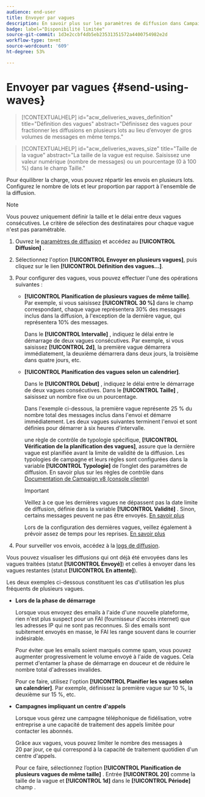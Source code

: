 ```yaml
---
audience: end-user
title: Envoyer par vagues
description: En savoir plus sur les paramètres de diffusion dans Campaign Web.
badge: label="Disponibilité limitée"
source-git-commit: 1d3e2ccbf4db5eb23531351572a4400754982e2d
workflow-type: tm+mt
source-wordcount: '609'
ht-degree: 53%

---
```



# Envoyer par vagues {#send-using-waves}

>[!CONTEXTUALHELP]
>id="acw_deliveries_waves_definition"
>title="Définition des vagues"
>abstract="Définissez des vagues pour fractionner les diffusions en plusieurs lots au lieu d’envoyer de gros volumes de messages en même temps."

>[!CONTEXTUALHELP]
>id="acw_deliveries_waves_size"
>title="Taille de la vague"
>abstract="La taille de la vague est requise. Saisissez une valeur numérique (nombre de messages) ou un pourcentage (0 à 100 %) dans le champ Taille."

Pour équilibrer la charge, vous pouvez répartir les envois en plusieurs lots. Configurez le nombre de lots et leur proportion par rapport à l&#39;ensemble de la diffusion.

>[!NOTE]
>
>Vous pouvez uniquement définir la taille et le délai entre deux vagues consécutives. Le critère de sélection des destinataires pour chaque vague n&#39;est pas paramétrable.

1. Ouvrez le [paramètres de diffusion](delivery-settings.md#retries) et accédez au **[!UICONTROL Diffusion]** .
1. Sélectionnez l&#39;option **[!UICONTROL Envoyer en plusieurs vagues]**, puis cliquez sur le lien **[!UICONTROL Définition des vagues...]**.

1. Pour configurer des vagues, vous pouvez effectuer l&#39;une des opérations suivantes :

   * **[!UICONTROL Planification de plusieurs vagues de même taille]**. Par exemple, si vous saisissez **[!UICONTROL 30 %]** dans le champ correspondant, chaque vague représentera 30% des messages inclus dans la diffusion, à l&#39;exception de la dernière vague, qui représentera 10% des messages.

     Dans le **[!UICONTROL Intervalle]** , indiquez le délai entre le démarrage de deux vagues consécutives. Par exemple, si vous saisissez **[!UICONTROL 2d]**, la première vague démarrera immédiatement, la deuxième démarrera dans deux jours, la troisième dans quatre jours, etc.

   * **[!UICONTROL Planification des vagues selon un calendrier]**.

     Dans le **[!UICONTROL Début]** , indiquez le délai entre le démarrage de deux vagues consécutives. Dans le **[!UICONTROL Taille]** , saisissez un nombre fixe ou un pourcentage.

     Dans l&#39;exemple ci-dessous, la première vague représente 25 % du nombre total des messages inclus dans l&#39;envoi et démarre immédiatement. Les deux vagues suivantes terminent l&#39;envoi et sont définies pour démarrer à six heures d&#39;intervalle.

     une règle de contrôle de typologie spécifique, **[!UICONTROL Vérification de la planification des vagues]**, assure que la dernière vague est planifiée avant la limite de validité de la diffusion. Les typologies de campagne et leurs règles sont configurées dans la variable **[!UICONTROL Typologie]** de l’onglet des paramètres de diffusion. En savoir plus sur les règles de contrôle dans [Documentation de Campaign v8 (console cliente)](https://experienceleague.adobe.com/docs/campaign/automation/campaign-optimization/control-rules.html)

     >[!IMPORTANT]
     >
     >Veillez à ce que les dernières vagues ne dépassent pas la date limite de diffusion, définie dans la variable **[!UICONTROL Validité]** . Sinon, certains messages peuvent ne pas être envoyés. [En savoir plus](delivery-settings.md#validity)
     >
     >Lors de la configuration des dernières vagues, veillez également à prévoir assez de temps pour les reprises. [En savoir plus](delivery-settings.md#retries)

1. Pour surveiller vos envois, accédez à la [logs de diffusion](../monitor/delivery-logs.md).

Vous pouvez visualiser les diffusions qui ont déjà été envoyées dans les vagues traitées (statut **[!UICONTROL Envoyé]**) et celles à envoyer dans les vagues restantes (statut **[!UICONTROL En attente]**).

Les deux exemples ci-dessous constituent les cas d&#39;utilisation les plus fréquents de plusieurs vagues.

* **Lors de la phase de démarrage**

  Lorsque vous envoyez des emails à l&#39;aide d&#39;une nouvelle plateforme, rien n&#39;est plus suspect pour un FAI (fournisseur d&#39;accès internet) que les adresses IP qui ne sont pas reconnues. Si des emails sont subitement envoyés en masse, le FAI les range souvent dans le courrier indésirable.

  Pour éviter que les emails soient marqués comme spam, vous pouvez augmenter progressivement le volume envoyé à l&#39;aide de vagues. Cela permet d&#39;entamer la phase de démarrage en douceur et de réduire le nombre total d&#39;adresses invalides.

  Pour ce faire, utilisez l&#39;option **[!UICONTROL Planifier les vagues selon un calendrier]**. Par exemple, définissez la première vague sur 10 %, la deuxième sur 15 %, etc.

* **Campagnes impliquant un centre d&#39;appels**

  Lorsque vous gérez une campagne téléphonique de fidélisation, votre entreprise a une capacité de traitement des appels limitée pour contacter les abonnés.

  Grâce aux vagues, vous pouvez limiter le nombre des messages à 20 par jour, ce qui correspond à la capacité de traitement quotidien d&#39;un centre d&#39;appels.

  Pour ce faire, sélectionnez l’option **[!UICONTROL Planification de plusieurs vagues de même taille]** . Entrée **[!UICONTROL 20]** comme la taille de la vague et **[!UICONTROL 1d]** dans le **[!UICONTROL Période]** champ .